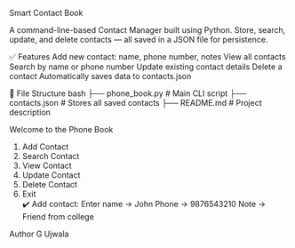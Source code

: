  Smart Contact Book 
 
A command-line-based Contact Manager built using Python. 
Store, search, update, and delete contacts — all saved in a JSON file for persistence.

✅ Features
Add new contact: name, phone number, notes
View all contacts
Search by name or phone number
Update existing contact details
Delete a contact
Automatically saves data to contacts.json

📂 File Structure
bash
├── phone_book.py       # Main CLI script
├── contacts.json       # Stores all saved contacts
├── README.md           # Project description


Welcome to the Phone Book

1. Add Contact  
2. Search Contact  
3. View Contact  
4. Update Contact  
5. Delete Contact  
6. Exit  
✔️ Add contact:
Enter name → John
Phone → 9876543210
Note → Friend from college


Author
G Ujwala
